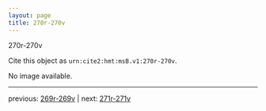 ```yaml
---
layout: page
title: 270r-270v
---
```


270r-270v

Cite this object as `urn:cite2:hmt:msB.v1:270r-270v`.

No image available. 



---

previous: [269r-269v](../269r-269v/) | next: [271r-271v](../271r-271v/)